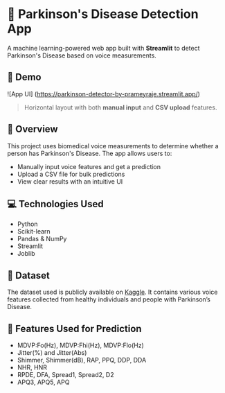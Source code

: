# 🧠 Parkinson's Disease Detection App

A machine learning-powered web app built with **Streamlit** to detect Parkinson's Disease based on voice measurements.

## 🚀 Demo

![App UI] (https://parkinson-detector-by-prameyraje.streamlit.app/)  
> Horizontal layout with both **manual input** and **CSV upload** features.

## 📌 Overview

This project uses biomedical voice measurements to determine whether a person has Parkinson's Disease. The app allows users to:
- Manually input voice features and get a prediction
- Upload a CSV file for bulk predictions
- View clear results with an intuitive UI

## 💻 Technologies Used

- Python
- Scikit-learn
- Pandas & NumPy
- Streamlit
- Joblib

## 📂 Dataset

The dataset used is publicly available on [Kaggle](https://www.kaggle.com/datasets). It contains various voice features collected from healthy individuals and people with Parkinson’s Disease.

## 🧪 Features Used for Prediction

- MDVP:Fo(Hz), MDVP:Fhi(Hz), MDVP:Flo(Hz)
- Jitter(%) and Jitter(Abs)
- Shimmer, Shimmer(dB), RAP, PPQ, DDP, DDA
- NHR, HNR
- RPDE, DFA, Spread1, Spread2, D2
- APQ3, APQ5, APQ
